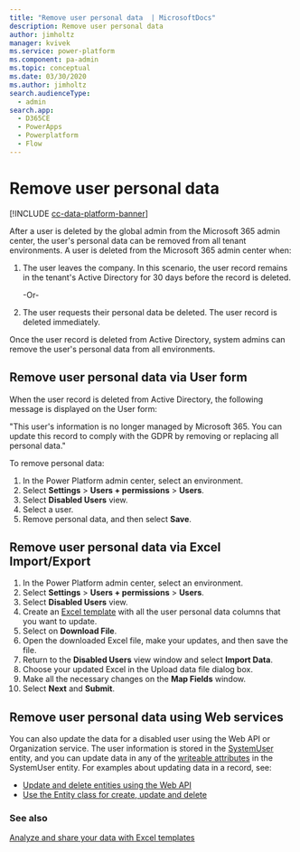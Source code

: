 ```yaml
---
title: "Remove user personal data  | MicrosoftDocs"
description: Remove user personal data
author: jimholtz
manager: kvivek
ms.service: power-platform
ms.component: pa-admin
ms.topic: conceptual
ms.date: 03/30/2020
ms.author: jimholtz
search.audienceType: 
  - admin
search.app:
  - D365CE
  - PowerApps
  - Powerplatform
  - Flow
---
```

# Remove user personal data

[!INCLUDE [cc-data-platform-banner](../includes/cc-data-platform-banner.md)]

After a user is deleted by the global admin from the Microsoft 365 admin center, the user's personal data can be removed from all tenant environments. A user is deleted from the Microsoft 365 admin center when:

1. The user leaves the company. In this scenario, the user record remains in the tenant's Active Directory for 30 days before the record is deleted.

   -Or-

2. The user requests their personal data be deleted. The user record is deleted immediately.

Once the user record is deleted from Active Directory, system admins can remove the user's personal data from all environments.

## Remove user personal data via User form

When the user record is deleted from Active Directory, the following message is displayed on the User form:

"This user's information is no longer managed by Microsoft 365. You can update this record to comply with the GDPR by removing or replacing all personal data."

To remove personal data:

1. In the Power Platform admin center, select an environment. 
2. Select **Settings** > **Users + permissions** > **Users**.  
3. Select **Disabled Users** view.
4. Select a user.
5. Remove personal data, and then select **Save**.

## Remove user personal data via Excel Import/Export

1. In the Power Platform admin center, select an environment. 
2. Select **Settings** > **Users + permissions** > **Users**.  
3. Select **Disabled Users** view.
4. Create an [Excel template](analyze-your-data-with-excel-templates.md#create-a-new-excel-template) with all the user personal data columns that you want to update.  
5. Select on **Download File**.
6. Open the downloaded Excel file, make your updates, and then save the file.
7. Return to the **Disabled Users** view window and select **Import Data**.
8. Choose your updated Excel in the Upload data file dialog box.
9. Make all the necessary changes on the **Map Fields** window.
10. Select **Next** and **Submit**.

## Remove user personal data using Web services

You can also update the data for a disabled user using the Web API or Organization service. The user information is stored in the [SystemUser](https://docs.microsoft.com/powerapps/developer/common-data-service/reference/entities/systemuser) entity, and you can update data in any of the [writeable attributes](https://docs.microsoft.com/powerapps/developer/common-data-service/reference/entities/systemuser#writable-attributes) in the SystemUser entity. For examples about updating data in a record, see: 

- [Update and delete entities using the Web API](https://docs.microsoft.com/powerapps/developer/common-data-service/webapi/update-delete-entities-using-web-api)
- [Use the Entity class for create, update and delete](https://docs.microsoft.com/powerapps/developer/common-data-service/org-service/entity-operations-update-delete)

### See also
[Analyze and share your data with Excel templates](analyze-your-data-with-excel-templates.md)<br/>
